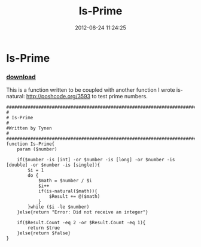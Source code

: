 ﻿---
pid:            3594
poster:         Tynen
title:          Is-Prime
date:           2012-08-24 11:24:25
format:         posh
parent:         0
parent:         0

---

# Is-Prime

### [download](3594.ps1)

This is a function written to be coupled with another function I wrote is-natural: http://poshcode.org/3593 to test prime numbers. 

```posh
#########################################################################
#
# Is-Prime
#
#Written by Tynen
#
#########################################################################
function Is-Prime{
	param ($number)

	if($number -is [int] -or $number -is [long] -or $number -is [double] -or $number -is [single]){
		$i = 1
		do {
			$math = $number / $i
			$i++
			if(is-natural($math)){
				$Result += @($math)
			}
		}while ($i -le $number)
	}else{return "Error: Did not receive an integer"}
	
	if($Result.Count -eq 2 -or $Result.Count -eq 1){
		return $true
	}else{return $false}
}
```
